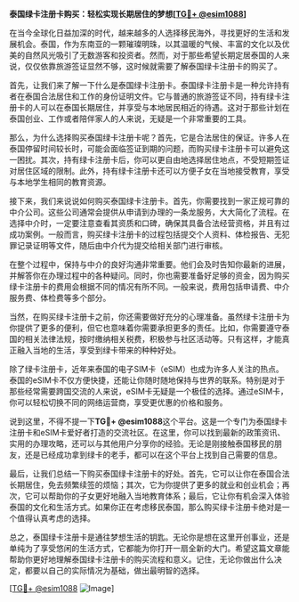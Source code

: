 **泰国绿卡注册卡购买：轻松实现长期居住的梦想[[TG💪+ @esim1088](https://t.me/s/esim1088)]**

在当今全球化日益加深的时代，越来越多的人选择移民海外，寻找更好的生活和发展机会。泰国，作为东南亚的一颗璀璨明珠，以其温暖的气候、丰富的文化以及优美的自然风光吸引了无数游客和投资者。然而，对于那些希望长期定居泰国的人来说，仅仅依靠旅游签证显然不够，这时候就需要了解泰国绿卡注册卡的购买了。

首先，让我们来了解一下什么是泰国绿卡注册卡。泰国绿卡注册卡是一种允许持有者在泰国合法居住和工作的身份证明文件。它与普通的旅游签证不同，持有绿卡注册卡的人可以在泰国长期居住，并享受与本地居民相近的待遇。这对于那些计划在泰国创业、工作或者陪伴家人的人来说，无疑是一个非常重要的工具。

那么，为什么选择购买泰国绿卡注册卡呢？首先，它是合法居住的保证。许多人在泰国停留时间较长时，可能会面临签证到期的问题，而购买绿卡注册卡可以避免这一困扰。其次，持有绿卡注册卡后，你可以更自由地选择居住地点，不受短期签证对居住区域的限制。此外，持有绿卡注册卡还可以方便子女在当地接受教育，享受与本地学生相同的教育资源。

接下来，我们来说说如何购买泰国绿卡注册卡。首先，你需要找到一家正规可靠的中介公司。这些公司通常会提供从申请到办理的一条龙服务，大大简化了流程。在选择中介时，一定要注意查看其资质和口碑，确保其具备合法经营资格，并且有过成功案例。一般而言，购买绿卡注册卡的过程包括提交个人资料、体检报告、无犯罪记录证明等文件，随后由中介代为提交给相关部门进行审核。

在整个过程中，保持与中介的良好沟通非常重要。他们会及时告知你最新的进展，并解答你在办理过程中的各种疑问。同时，你也需要准备好足够的资金，因为购买绿卡注册卡的费用会根据不同的情况有所不同。一般来说，费用包括申请费、中介服务费、体检费等多个部分。

当然，在购买绿卡注册卡之前，你还需要做好充分的心理准备。虽然绿卡注册卡为你提供了更多的便利，但它也意味着你需要承担更多的责任。比如，你需要遵守泰国的相关法律法规，按时缴纳相关税费，积极参与社区活动等。只有这样，才能真正融入当地的生活，享受到绿卡带来的种种好处。

除了绿卡注册卡，近年来泰国的电子SIM卡（eSIM）也成为许多人关注的热点。泰国的eSIM卡不仅方便快捷，还能让你随时随地保持与世界的联系。特别是对于那些经常需要跨国交流的人来说，eSIM卡无疑是一个极佳的选择。通过eSIM卡，你可以轻松切换不同的网络运营商，享受更优惠的价格和服务。

说到这里，不得不提一下**TG💪+ @esim1088**这个平台。这是一个专门为泰国绿卡注册卡和eSIM卡爱好者打造的交流社区。在这里，你可以找到最新的政策资讯、实用的办理攻略，还可以与其他用户分享你的经验。无论是刚接触泰国移民的朋友，还是已经成功拿到绿卡的老手，都可以在这个平台上找到自己需要的信息。

最后，让我们总结一下购买泰国绿卡注册卡的好处。首先，它可以让你在泰国合法长期居住，免去频繁续签的烦恼；其次，它为你提供了更多的就业和创业机会；再次，它可以帮助你的子女更好地融入当地教育体系；最后，它让你有机会深入体验泰国的文化和生活方式。如果你正在考虑移民泰国，那么购买绿卡注册卡绝对是一个值得认真考虑的选择。

总之，泰国绿卡注册卡是通往梦想生活的钥匙。无论你是想在这里开创事业，还是单纯为了享受悠闲的生活方式，它都能为你打开一扇全新的大门。希望这篇文章能帮助你更好地理解泰国绿卡注册卡的购买流程和意义。记住，无论你做出什么决定，都要以自己的实际情况为基础，做出最明智的选择。

[[TG💪+ @esim1088](https://t.me/s/esim1088) ![Image](https://i.postimg.cc/4NQfJmqS/Snipaste-2025-05-13-00-14-12.png)]